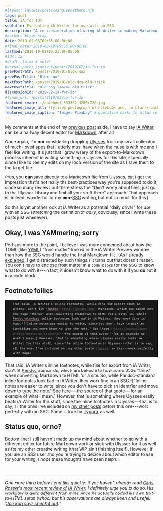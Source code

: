 ```yaml
---
#layout: layouts/posts/singleposthero.njk
tags: post
title: iA for IO? 
subtitle: Evaluating iA Writer for use with an SSG
description: "A re-consideration of using iA Writer in making Markdown files for this site’s posts."
#author: Bryce Wray
date: 2019-02-03T09:25:00-06:00
#final_date: 2019-02-19T09:25:00-06:00
lastmod: 2019-10-02T19:23:00-05:00
#idx: 12
#draft: false # note!
#actual_path: /content/posts/2019/02/ia-for-io
prevPostPath: /posts/2019/01/blox-sux
prevPostTitle: "Blox sux"
nextPostPath: /posts/2019/02/old-dog-old-trick
nextPostTitle: "Old dog learns old trick"
discussionId: "2019-02-ia-for-io"
#final_url: /posts/2019/02/ia-for-io
featured_image: ./notebook-933362_1280x720.jpg
featured_image_alt: Stylized photograph of notebook and, in blurry background, a pencil
featured_image_caption: "Image: Pixabay" # quotation marks to allow colon
---
```


My comments at the end of my [previous post](/posts/2019/01/blox-sux) aside, I have to say [iA Writer](https://www.ia.net/writer) can be a halfway decent editor for [Markdown](https://daringfireball.net/projects/markdown/), after all.

Once again, I'm **not** considering dropping [Ulysses](https://ulysses.app) from my small collection of much-loved apps that I utterly must have when the muse is with me and I feel like writing. It's just that I grow weary of the export-to-Markdown process inherent in writing something in Ulysses for this site, especially since I like to see my edits on my local version of the site as I save them to the target file.

(Yes, you **can** save directly to a Markdown file from Ulysses, but I get the impression that's not really the best-practices way you're supposed to do it, since so many reviews out there stress the "Don't worry about files, just go to the Ulysses Library and find all your stuff there" approach. That approach is, indeed, wonderful for my **non**-[SSG](https://staticgen.com) writing, but not so much for this.)

So this is yet another look at iA Writer as a potential "daily driver" for use with an SSG (stretching the definition of *daily*, obviously, since I write these posts just whenever).

## Okay, I was YAMmering; sorry

Perhaps more to the point, I believe I was more concerned about how the TOML (like [YAML](https://yaml.org)) "front matter" looked in the iA Writer Preview window than how the SSG would handle the final Markdown file. (As I [already explained](/posts/2018/09/why-finally-settled-ulysses), I get distracted by such things.) It turns out that doesn't matter. You don't have to enclose front matter in a ```code block``` for the SSG to know what to do with it---in fact, it doesn't know what to do with it if you **do** put it in a code block.

## Footnote follies

![Screen capture from iA Writer software showing how footnotes look in it](./iA-Writer-inline-footnotes_1548x582.png)

That said, iA Writer's inline footnotes, while fine for export from iA Writer, don't fit [Pandoc](https://pandoc.org) standards, which are baked into how some SSGs "think" when converting Markdown to HTML for a site. So, while Pandoc-standard inline footnotes look bad in iA Writer, they work fine in an SSG.^["Inline notes are easier to write, since you don't have to pick an identifier and move down to type the note." See [here](https://github.com/Witiko/markdown/issues/3)---the source of that quote---for an example of what I mean.] However, that is something where Ulysses easily beats iA Writer for this stuff, since the inline footnotes in Ulysses---that is to say, all the ones I've included on [my other posts](/posts) before this one---work perfectly with an SSG. Same is true for [Typora](https://typora.io), as well.

## Status quo, or no?

Bottom line: I still haven't made up my mind about whether to go with a different editor for future Markdown work or stick with Ulysses for it as well as for my other creative writing (that WIP ain't finishing itself). However, if you are an SSG user and you're trying to decide about which editor to use for your writing, I hope these thoughts have been helpful.

<br />
<hr />

*One more thing before I end this quickie: if you haven't already read [Chris Rosser](https://chrisrosser.net)'s [most recent review of iA Writer](https://chrisrosser.net/posts/2019/01/26/ia-writer-5-review/), I definitely urge you to do so. His workflow is quite different from mine since he actually coded his own text-to-HTML setup (whoa) but his observations are always keen and useful. "[Joe Bob says check it out](https://en.wikipedia.org/wiki/Joe_Bob_Briggs)."*